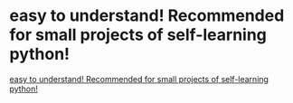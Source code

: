# easy to understand! Recommended for small projects of self-learning python!
[easy to understand! Recommended for small projects of self-learning python!](https://aiwithcloud.com/2022/09/19/easy_to_understand_recommended_for_small_projects_of_self_learning_python/)